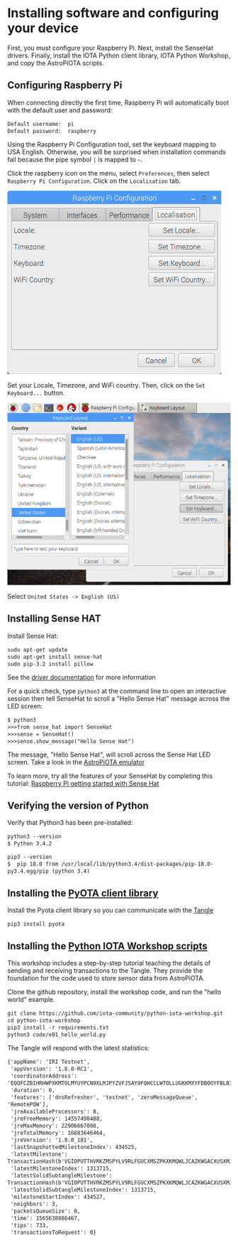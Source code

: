 # Installing software and configuring your device

First, you must configure your Raspberry Pi.  Next, install the SenseHat drivers.  Finally, install the IOTA Python client library, IOTA Python Workshop, and copy the AstroPiOTA scripts.

## Configuring Raspberry Pi

When connecting directly the first time, Raspberry Pi will automatically boot with the default user and password:

```
Default username:  pi
Default password:  raspberry
```

Using the Raspberry Pi Configuration tool, set the keyboard mapping to USA English.  Otherwise, you will be surprised when installation commands fail because the pipe symbol ```|``` is mapped to ```~```.  

Click the raspberry icon on the menu, select ```Preferences```, then select ```Raspberry Pi Configuration```.  Click on the ```Localisation``` tab.  

![RasPi configuration window as described in text](images/Localisation.png)

Set your Locale, Timezone, and WiFi country.  Then, click on the ```Set Keyboard...``` button.  

![Window for setting localisation as described in text](images/localisation2.png)

Select ```United States -> English (US)``` 

## Installing Sense HAT

Install Sense Hat:

```
sudo apt-get update
sudo apt-get install sense-hat
sudo pip-3.2 install pillow
```
See the [driver documentation](https://pythonhosted.org/sense-hat/) for more information

For a quick check, type ```python3``` at the command line to open an interactive session then tell SenseHat to scroll a "Hello Sense Hat" message across the LED screen:

```
$ python3
>>>from sense_hat import SenseHat
>>>sense = SenseHat()
>>>sense.show_message("Hello Sense Hat")
```

The message, "Hello Sense Hat", will scroll across the Sense Hat LED screen.  Take a look in the <a href="http://www.NelsonGlobalGeek.com/I3/Phase1/AstroPiOTAemulator-HelloSenseHat.htm">AstroPiOTA emulator</a>

To learn more, try all the features of your SenseHat by completing this tutorial:  [Raspberry Pi getting started with Sense Hat](https://projects.raspberrypi.org/en/projects/getting-started-with-the-sense-hat)

## Verifying the version of Python

Verify that Python3 has been pre-installed:

```
python3 --version
$ Python 3.4.2
```

```
pip3 --version
$  pip 18.0 from /usr/local/lib/python3.4/dist-packages/pip-18.0-py3.4.egg/pip (python 3.4)
```

## Installing the [PyOTA client library](https://github.com/iotaledger/iota.lib.py)

Install the Pyota client library so you can communicate with the [Tangle](https://docs.iota.org/docs/dev-essentials/0.1/concepts/the-tangle)

```
pip3 install pyota
```

## Installing the [Python IOTA Workshop scripts](https://github.com/iota-community/python-iota-workshop)

This workshop includes a step-by-step tutorial teaching the details of sending and receiving transactions to the Tangle.  They provide the foundation for the code used to store sensor data from AstroPiOTA.

Clone the github repository, install the workshop code, and run the "hello world" example.
```
git clone https://github.com/iota-community/python-iota-workshop.git
cd python-iota-workshop
pip3 install -r requirements.txt
python3 code/e01_hello_world.py
```

The Tangle will respond with the latest statistics:

```
{'appName': 'IRI Testnet',
 'appVersion': '1.8.0-RC1',
 'coordinatorAddress': 'EQQFCZBIHRHWPXKMTOLMYUYPCN9XLMJPYZVFJSAY9FQHCCLWTOLLUGKKMXYFDBOOYFBLBI9WUEILGECYM',
 'duration': 0,
 'features': ['dnsRefresher', 'testnet', 'zeroMessageQueue', 'RemotePOW'],
 'jreAvailableProcessors': 8,
 'jreFreeMemory': 14557498488,
 'jreMaxMemory': 22906667008,
 'jreTotalMemory': 16883646464,
 'jreVersion': '1.8.0_181',
 'lastSnapshottedMilestoneIndex': 434525,
 'latestMilestone': TransactionHash(b'VGIOPUTTHVRKZMSPYLV9RLFGUCXMSZPKXKMQWLJCAZKWGACXUSXMJHCNLHWBVZGLSRTYDUEOAWTTBS999'),
 'latestMilestoneIndex': 1313715,
 'latestSolidSubtangleMilestone': TransactionHash(b'VGIOPUTTHVRKZMSPYLV9RLFGUCXMSZPKXKMQWLJCAZKWGACXUSXMJHCNLHWBVZGLSRTYDUEOAWTTBS999'),
 'latestSolidSubtangleMilestoneIndex': 1313715,
 'milestoneStartIndex': 434527,
 'neighbors': 3,
 'packetsQueueSize': 0,
 'time': 1565638086467,
 'tips': 733,
 'transactionsToRequest': 0}
```
